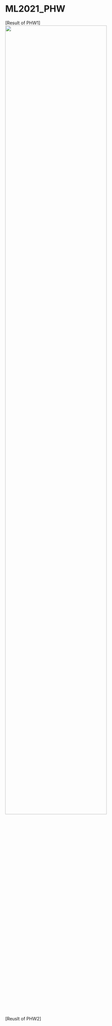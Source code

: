 # ML2021_PHW

[Result of PHW1]
<img width="80%" src="https://user-images.githubusercontent.com/16822641/109461495-913fc480-7aa5-11eb-9d0e-aff762669f98.gif"/>

[Reuslt of PHW2]
